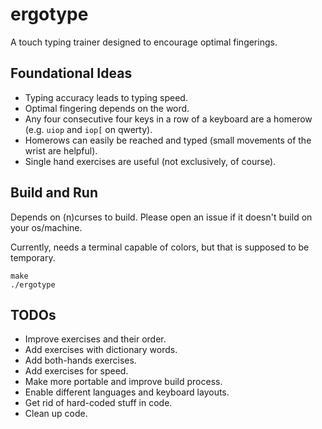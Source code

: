 # ergotype

A touch typing trainer designed to encourage optimal fingerings. 

## Foundational Ideas

- Typing accuracy leads to typing speed. 
- Optimal fingering depends on the word.
- Any four consecutive four keys in a row of a keyboard are a homerow (e.g. `uiop` and  `iop[` on qwerty).
- Homerows can easily be reached and typed (small movements of the wrist are helpful).
- Single hand exercises are useful (not exclusively, of course).

## Build and Run
Depends on (n)curses to build. Please open an issue if it doesn't build on your os/machine.

Currently, needs a terminal capable of colors, but that is supposed to be temporary. 

```
make 
./ergotype
```
 
## TODOs

- Improve exercises and their order.
- Add exercises with dictionary words.
- Add both-hands exercises.
- Add exercises for speed.
- Make more portable and improve build process.
- Enable different languages and keyboard layouts.
- Get rid of hard-coded stuff in code.
- Clean up code.
